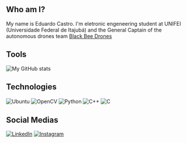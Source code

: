 ## Who am I?
My name is Eduardo Castro. I'm eletronic engeneering student at UNIFEI (Universidade Federal de Itajubá) and the General Captain of the autonomous drones team [Black Bee Drones](https://blackbeedrones.com)


## Tools
![My GitHub stats](https://github-readme-stats.vercel.app/api?username=Eduard0Castro&show_icons=true&theme=merko) 


## Technologies
<div style = "display: inline_block">
  <img align="center" alt ="Ubuntu" src="https://img.shields.io/badge/Ubuntu-E95420?style=for-the-badge&logo=ubuntu&logoColor=white"/>
  <img align="center" alt ="OpenCV" src="https://img.shields.io/badge/opencv-%23white.svg?style=for-the-badge&logo=opencv&logoColor=white"/>
  <img align="center" alt ="Python" src="https://img.shields.io/badge/Python-3776AB?style=for-the-badge&logo=python&logoColor=white"/>
  <img align="center" alt ="C++" src="https://img.shields.io/badge/C%2B%2B-00599C?style=for-the-badge&logo=c%2B%2B&logoColor=white"/>
  <img align="center" alt ="C" src="https://img.shields.io/badge/C-00599C?style=for-the-badge&logo=c&logoColor=white"/>

  
</div>

## Social Medias

[![LinkedIn](https://img.shields.io/badge/LinkedIn-0077B5?style=for-the-badge&logo=linkedin&logoColor=white)](https://www.linkedin.com/in/eduardo-castro-817059213/)
[![Instagram](https://img.shields.io/badge/Instagram-E4405F?style=for-the-badge&logo=instagram&logoColor=white)](https://www.instagram.com/eduardojscastro)


